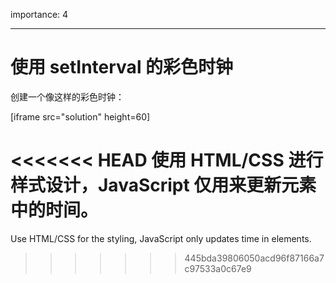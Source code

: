 importance: 4

---

# 使用 setInterval 的彩色时钟

创建一个像这样的彩色时钟：

[iframe src="solution" height=60]

<<<<<<< HEAD
使用 HTML/CSS 进行样式设计，JavaScript 仅用来更新元素中的时间。
=======
Use HTML/CSS for the styling, JavaScript only updates time in elements.
>>>>>>> 445bda39806050acd96f87166a7c97533a0c67e9
